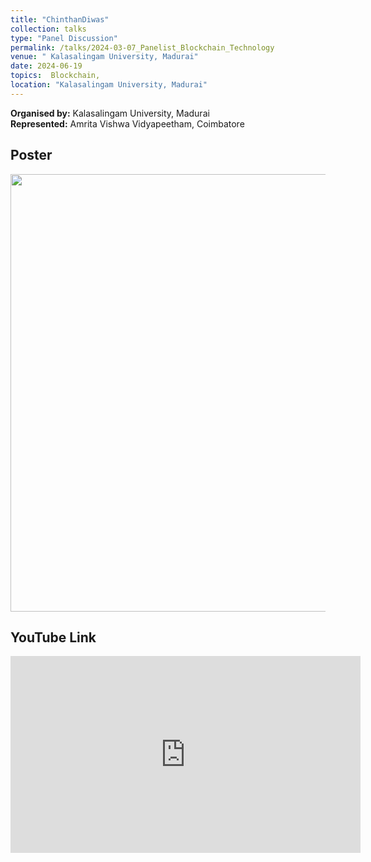```yaml
---
title: "ChinthanDiwas"
collection: talks
type: "Panel Discussion"
permalink: /talks/2024-03-07_Panelist_Blockchain_Technology
venue: " Kalasalingam University, Madurai"
date: 2024-06-19
topics:  Blockchain, 
location: "Kalasalingam University, Madurai"
---
```


**Organised by:** Kalasalingam University, Madurai <br/>
**Represented:** Amrita Vishwa Vidyapeetham, Coimbatore <br/>

Poster
---
<p align="center">
   <img src="https://ramagururadhakrishnan.github.io/images/2024_ChinthanDiwas.jpeg" width="700" />
</p>

YouTube Link
---
<p align="center">
   <iframe width="560" height="315" src="https://www.youtube.com/embed/ZsJ-Rvjrq2Q" frameborder="0" allowfullscreen></iframe>
</p>
